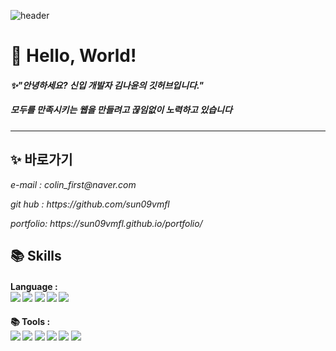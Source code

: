 ![header](https://capsule-render.vercel.app/api?type=wave&color=auto&height=300&section=header&text=Hello!%20I'm%20Nayoon!&fontSize=90)
<h1>👋 Hello, World!</h1>
<h4><em>✨"안녕하세요? 신입 개발자 김나윤의 깃허브입니다."</em><h4>
  <h5><em>모두를 만족시키는 웹을 만들려고 끊임없이 노력하고 있습니다</em></h5>
<hr/>
  
<h2>✨ 바로가기 </h2>
  <p><em> e-mail : colin_first@naver.com</em></p>
  <p><em> git hub : https://github.com/sun09vmfl</em></p>
  <p><em> portfolio: https://sun09vmfl.github.io/portfolio/  </em></p>
  
<h2>📚  Skills</h2>
  <h4>Language : <br/>
  <img src="https://img.shields.io/badge/html5-E34F26?style=for-the-badge&logo=html5&logoColor=white"> 
  <img src="https://img.shields.io/badge/css-1572B6?style=for-the-badge&logo=css3&logoColor=white"> 
  <img src="https://img.shields.io/badge/javascript-F7DF1E?style=for-the-badge&logo=javascript&logoColor=black"> 
  <img src="https://img.shields.io/badge/jquery-0769AD?style=for-the-badge&logo=jquery&logoColor=white">
  <img src="https://img.shields.io/badge/react-61DAFB?style=for-the-badge&logo=react&logoColor=black"> 
    </h4>
    
<h4>📚 Tools : <br/>
<img src="https://img.shields.io/badge/Adobe Photoshop-31A8FF?style=for-the-badge&logo=AdobePhotoshop&logoColor=white">
<img src="https://img.shields.io/badge/Adobe Illustrator-FF9A00?style=for-the-badge&logo=AdobeIllustrator&logoColor=white">
<img src="https://img.shields.io/badge/git-F05032?style=for-the-badge&logo=git&logoColor=white">
<img src="https://img.shields.io/badge/github-181717?style=for-the-badge&logo=github&logoColor=white">
<img src="https://img.shields.io/badge/figma-F24E1E?style=for-the-badge&logo=figma&logoColor=white">
<img src="https://img.shields.io/badge/fontawesome-339AF0?style=for-the-badge&logo=fontawesome&logoColor=white">
   </h4>
